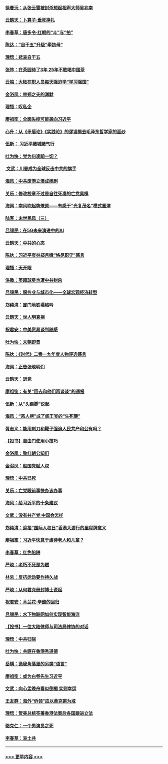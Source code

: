 #### [徐曼沅：从张云雷被封杀想起相声大师吴兆南](../pages/nsc993/n11741816.md?t=12241955) 
#### [云鹤天：卜算子‧垂死挣扎](../pages/nsc993/n11739956.md?t=12241955) 
#### [李春草：唐多令‧红朝的“斗”与“拍”](../pages/nsc993/n11739830.md?t=12241955) 
#### [陈达：“自干五”升级“牵妨母”](../pages/nsc993/n11739724.md?t=12241955) 
#### [理悟：悲哀自干五](../pages/nsc993/n11739547.md?t=12241955) 
#### [张林：在茶园待了3年 25年不敢喝中国茶](../pages/nsc993/n11739240.md?t=12241955) 
#### [云端：大陆在职人员每天强迫学“学习强国”](../pages/nsc993/n11738735.md?t=12241955) 
#### [金浴凤：林郑之夫的渊默](../pages/nsc993/n11737735.md?t=12241955) 
#### [理悟：叹私企](../pages/nsc993/n11737715.md?t=12241955) 
#### [廖祖笙：全面失控可能袭向习近平](../pages/nsc993/n11737704.md?t=12241955) 
#### [心升：从《矛盾论》《实践论》的谬误揭去毛泽东哲学家的面纱](../pages/nsc993/n11736962.md?t=12241955) 
#### [伍新： 习近平赌城赌气行](../pages/nsc993/n11736929.md?t=12241955) 
#### [吐为快：党为何凌蹈一切？](../pages/nsc993/n11736915.md?t=12241955) 
#### [ 文武：川普成为全球反击中共的旗手](../pages/nsc993/n11736882.md?t=12241955) 
#### [海风：中共废港立澳成闹剧](../pages/nsc993/n11735857.md?t=12241955) 
#### [关乐：修改校章不过是自往死凑的亡党臭棋](../pages/nsc993/n11735097.md?t=12241955) 
#### [海网：南风吹起势燎原——有感于“光复茂名”模式重演](../pages/nsc993/n11732308.md?t=12241955) 
#### [陆客：末世民风（三）](../pages/nsc993/n11732211.md?t=12241955) 
#### [吕锡民：在5G未来演进中的AI](../pages/nsc993/n11730010.md?t=12241955) 
#### [云鹤天：中共的心态](../pages/nsc993/n11729906.md?t=12241955) 
#### [陈达：习近平夸林郑月娥“恪尽职守”感言](../pages/nsc993/n11729881.md?t=12241955) 
#### [理悟：天开眼](../pages/nsc993/n11729699.md?t=12241955) 
#### [洪微：英超球星也遭中共封杀](../pages/nsc993/n11727243.md?t=12241955) 
#### [吕锡民：服务业与城市化——全球宏观经济转型](../pages/nsc993/n11725845.md?t=12241955) 
#### [郑纯清：厦门地铁塌陷吟](../pages/nsc993/n11725813.md?t=12241955) 
#### [云鹤天：世人明真相](../pages/nsc993/n11725621.md?t=12241955) 
#### [祝君安：中美贸易谈判随感](../pages/nsc993/n11725609.md?t=12241955) 
#### [吐为快：末朝即景](../pages/nsc993/n11723365.md?t=12241955) 
#### [陈达：《时代》二零一九年度人物评选感言](../pages/nsc993/n11723337.md?t=12241955) 
#### [海网：正告张晓明们](../pages/nsc993/n11723228.md?t=12241955) 
#### [云鹤天：退党](../pages/nsc993/n11723056.md?t=12241955) 
#### [廖祖笙：有关“回去和他们再谈谈”的通报](../pages/nsc993/n11722442.md?t=12241955) 
#### [伍新：从“头踢脚”说起](../pages/nsc993/n11722429.md?t=12241955) 
#### [海风：“恶人榜”成了阎王爷的“生死簿”](../pages/nsc993/n11722272.md?t=12241955) 
#### [胥志义：能用剌刀和鞭子强迫人民共产和公有吗？](../pages/nsc993/n11720569.md?t=12241955) 
#### [【投书】自由门使用小技巧](../pages/nsc993/n11720180.md?t=12241955) 
#### [金浴凤：致红朝公知们](../pages/nsc993/n11720563.md?t=12241955) 
#### [金浴凤：赵国党赋人权](../pages/nsc993/n11720533.md?t=12241955) 
#### [理悟：中共已死](../pages/nsc993/n11720233.md?t=12241955) 
#### [关乐：亡党眼前事快办该办事](../pages/nsc993/n11719160.md?t=12241955) 
#### [海风：给习近平的十条建议](../pages/nsc993/n11717616.md?t=12241955) 
#### [文武：没有共产党 中国会怎样](../pages/nsc993/n11717584.md?t=12241955) 
#### [郑纯清：迎接“国际人权日”香港大游行的里程牌意义](../pages/nsc993/n11717417.md?t=12241955) 
#### [廖祖笙：习近平快意于虐待老人和儿童？](../pages/nsc993/n11715313.md?t=12241955) 
#### [李春草：红色陷阱](../pages/nsc993/n11715029.md?t=12241955) 
#### [严晓：老朽不死是为贼](../pages/nsc993/n11712910.md?t=12241955) 
#### [林忌：反抗运动要作持久战](../pages/nsc993/n11712623.md?t=12241955) 
#### [严晓：从何君尧册封博士说起](../pages/nsc993/n11712465.md?t=12241955) 
#### [祝君安：木兰花·辛酸的回归](../pages/nsc993/n11712381.md?t=12241955) 
#### [吕锡民：水下物联网如何实现智能海洋](../pages/nsc993/n11711158.md?t=12241955) 
#### [【投书】一位大陆律师与司法局律协的对话](../pages/nsc993/n11709675.md?t=12241955) 
#### [理悟：中共归宿](../pages/nsc993/n11710059.md?t=12241955) 
#### [吐为快：共匪在香港秀道德](../pages/nsc993/n11709979.md?t=12241955) 
#### [岳横：诡秘角落里的另类“语言”](../pages/nsc993/n11709792.md?t=12241955) 
#### [廖祖笙：或为白卷先生习近平](../pages/nsc993/n11708330.md?t=12241955) 
#### [文武：向心孟晚舟看似倒楣 实则幸运](../pages/nsc993/n11708236.md?t=12241955) 
#### [王友群：海外“侨领”应以黄克锵为戒](../pages/nsc993/n11706176.md?t=12241955) 
#### [理悟：贺美总统签署香港法案后各国跟进立法](../pages/nsc993/n11706853.md?t=12241955) 
#### [骆克仁：一个男演员之死](../pages/nsc993/n11706677.md?t=12241955) 
#### [李春草：哀土共](../pages/nsc993/n11706255.md?t=12241955) 

----
#### [ >>> 更早内容 <<< ](../indexes/nsc993-earlier.md)
